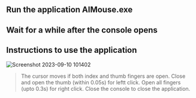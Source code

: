 ## Run the application AIMouse.exe
## Wait for a while after the console opens
## Instructions to use the application
![Screenshot 2023-09-10 101402](https://github.com/Ketansuhaas/AIMouse/assets/55935983/2fcdfa80-0153-40d4-9091-8a51cd93788d)
> The cursor moves if both index and thumb fingers are open.
> Close and open the thumb (within 0.05s) for leftt click.
> Open all fingers (upto 0.3s) for right click.
> Close the console to close the application.


   

